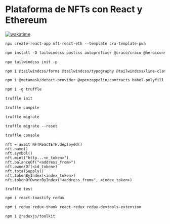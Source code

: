 # Plataforma de NFTs con React y Ethereum

[![wakatime](https://wakatime.com/badge/user/8ef73281-6d0a-4758-af11-fd880ca3009c/project/a62eec76-9dc7-406a-8236-99bead2c9f7e.svg?style=for-the-badge)](https://wakatime.com/badge/user/8ef73281-6d0a-4758-af11-fd880ca3009c/project/a62eec76-9dc7-406a-8236-99bead2c9f7e)

```txt
npx create-react-app nft-react-eth --template cra-template-pwa
```

```txt
npm install -D tailwindcss postcss autoprefixer @craco/craco @heroicons/react @headlessui/react
```

```txt
npx tailwindcss init -p
```

```txt
npm i @tailwindcss/forms @tailwindcss/typography @tailwindcss/line-clamp @tailwindcss/aspect-ratio
```

```txt
npm i @metamask/detect-provider @openzeppelin/contracts babel-polyfill babel-preset-env babel-preset-stage-2 babel-preset-stage-3 babel-register chai chai-as-promised chai-bignumber react-router-dom truffle web3
```

```txt
npm i -g truffle
```

```txt
truffle init
```

```txt
truffle compile
```

```txt
truffle migrate
```

```txt
truffle migrate --reset
```

```txt
truffle console
```

```sol
nft = await NFTReactETH.deployed()
nft.name()
nft.symbol()
nft.mint("http...<n_token>")
nft.balanceOf("<address_from>")
nft.ownerOf(<id_token>)
nft.totalSupply()
nft.tokenByIndex(<index_token>)
nft.tokenOfOwnerByIndex("<address_from>", <index_token>)
```

```txt
truffle test
```

```txt
npm i react-toastify redux 
```

```txt
npm i redux redux-thunk react-redux redux-devtools-extension 
```

```txt
npm i @reduxjs/toolkit
```
